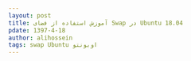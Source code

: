 ```yaml
---
layout: post
title: آموزش استفاده از فضای Swap در Ubuntu 18.04
pdate: 1397-4-18
author: alihossein
tags: swap Ubuntu اوبونتو
---
```

